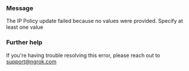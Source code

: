 
### Message
The IP Policy update failed because no values were provided. Specify at least one value

### Further help
If you're having trouble resolving this error, please reach out to [support@ngrok.com](mailto:support@ngrok.com?subject=Help%20with%20ERR_NGROK_1400)

